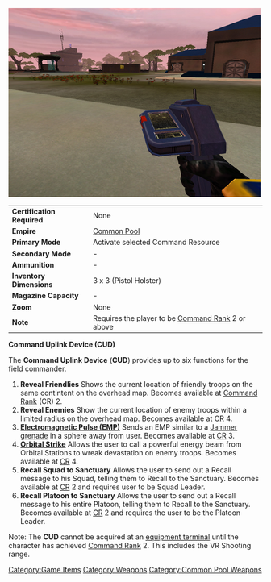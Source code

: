 ![](images/PSScreenShot0255.jpg "PSScreenShot0255.jpg")

|                            |                                                                                 |
| -------------------------- | ------------------------------------------------------------------------------- |
| **Certification Required** | None                                                                            |
| **Empire**                 | [Common Pool](Common_Pool.md)                                        |
| **Primary Mode**           | Activate selected Command Resource                                              |
| **Secondary Mode**         | \-                                                                              |
| **Ammunition**             | \-                                                                              |
| **Inventory Dimensions**   | 3 x 3 (Pistol Holster)                                                          |
| **Magazine Capacity**      | \-                                                                              |
| **Zoom**                   | None                                                                            |
| **Note**                   | Requires the player to be [Command Rank](Command_Rank.md) 2 or above |

**Command Uplink Device (CUD)**

The **Command Uplink Device** (**CUD**) provides up to six functions for
the field commander.

1.  **Reveal Friendlies**
    Shows the current location of friendly troops on the same contintent
    on the overhead map. Becomes available at [Command
    Rank](Command_Rank.md) (CR) 2.
2.  **Reveal Enemies**
    Show the current location of enemy troops within a limited radius on
    the overhead map. Becomes available at
    [CR](Command_Rank.md) 4.
3.  **[Electromagnetic Pulse (EMP)](EMP.md)**
    Sends an EMP similar to a [Jammer
    grenade](Jammer_grenade.md) in a sphere away from user.
    Becomes available at [CR](Command_Rank.md) 3.
4.  **[Orbital Strike](Orbital_Strike.md)**
    Allows the user to call a powerful energy beam from Orbital Stations
    to wreak devastation on enemy troops. Becomes available at
    [CR](Command_Rank.md) 4.
5.  **Recall Squad to Sanctuary**
    Allows the user to send out a Recall message to his Squad, telling
    them to Recall to the Sanctuary. Becomes available at
    [CR](Command_Rank.md) 2 and requires user to be Squad
    Leader.
6.  **Recall Platoon to Sanctuary**
    Allows the user to send out a Recall message to his entire Platoon,
    telling them to Recall to the Sanctuary. Becomes available at
    [CR](Command_Rank.md) 2 and requires the user to be the
    Platoon Leader.

Note: The **CUD** cannot be acquired at an [equipment
terminal](equipment_terminal.md) until the character has
achieved [Command Rank](Command_Rank.md) 2. This includes the VR
Shooting range.

[Category:Game Items](Category:Game_Items.md)
[Category:Weapons](Category:Weapons.md) [Category:Common Pool
Weapons](Category:Common_Pool_Weapons.md)
